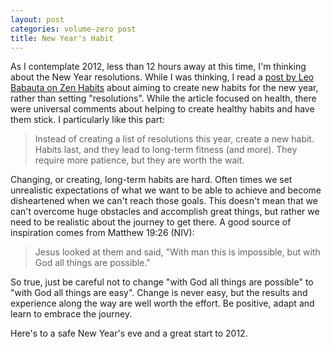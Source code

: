 ```yaml
---
layout: post
categories: volume-zero post
title: New Year's Habit
---
```


As I contemplate 2012, less than 12 hours away at this time, I'm thinking about the New Year resolutions. While I was thinking, I read a [post by Leo Babauta on Zen Habits](http://zenhabits.net/fitguide/) about aiming to create new habits for the new year, rather than setting "resolutions". While the article focused on health, there were universal comments about helping to create healthy habits and have them stick. I particularly like this part:

> Instead of creating a list of resolutions this year, create a new habit.
> Habits last, and they lead to long-term fitness (and more). They require more patience, but they are worth the wait.

Changing, or creating, long-term habits are hard. Often times we set unrealistic expectations of what we want to be able to achieve and become disheartened when we can't reach those goals. This doesn't mean that we can't overcome huge obstacles and accomplish great things, but rather we need to be realistic about the journey to get there. A good source of inspiration comes from Matthew 19:26 (NIV):

> Jesus looked at them and said, <span class="jesus">"With man this is impossible, but with God all things are possible."</span>

So true, just be careful not to change "with God all things are possible" to "with God all things are easy". Change is never easy, but the results and experience along the way are well worth the effort. Be positive, adapt and learn to embrace the journey.

Here's to a safe New Year's eve and a great start to 2012.